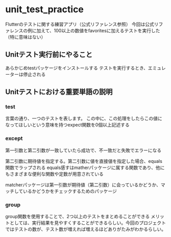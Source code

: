 # unit_test_practice

Flutterのテストに関する練習アプリ（公式リファレンス参照） 
今回は公式リファレンスの例に加えて、100以上の数値をfavoritesに加えるテストを実行した（特に意味はない）

## Unitテスト実行前にやること

あらかじめtestパッケージをインストールする
テストを実行するとき、エミュレーターは停止される

## Unitテストにおける重要単語の説明


### test
言葉の通り、一つのテストを表します。
この中に、この処理をしたらこの値になってほしいという意味を持つexpect関数を0個以上記述する

### except

第一引数と第二引数が一致していたら成功で、不一致だと失敗でエラーになる

第二引数に期待値を指定する。第二引数に値を直接値を指定した場合、equals関数でラップされる
equals感すはmatherパッケージに属する関数であり、他にもさまざまな便利な関数や定数が用意されている

matcherパッケージは第一引数が期待値（第二引数）に会っているかどうか、マッチしているかどうかをチェックするためのパッケージ

### group

group関数を使用することで、2つ以上のテストをまとめることができる
メリットとしては、実行結果を見やすくすることができるらしい。今回のプロジェクトではテストの数が、テスト数が増えれば増えるほどありがたみがわかるらしい。
